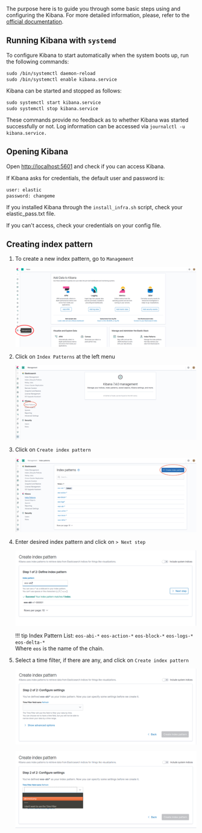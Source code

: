 The purpose here is to guide you through some basic steps using and configuring the Kibana. 
For more detailed information, please, refer to the [official documentation](https://www.elastic.co/guide/en/kibana/current/index.html).

## Running Kibana with `systemd`
To configure Kibana to start automatically when the system boots up, run the following commands:
```
sudo /bin/systemctl daemon-reload
sudo /bin/systemctl enable kibana.service
```
Kibana can be started and stopped as follows:
```
sudo systemctl start kibana.service
sudo systemctl stop kibana.service
```
These commands provide no feedback as to whether Kibana was started successfully or not. 
Log information can be accessed via `journalctl -u kibana.service.`

## Opening Kibana

Open [http://localhost:5601](http://localhost:5601) and check if you can access Kibana.

If Kibana asks for credentials, the default user and password is:

```
user: elastic
password: changeme
```

If you installed Kibana through the `install_infra.sh` script, check your elastic_pass.txt file.
    
If you can't access, check your credentials on your config file.

## Creating index pattern

1. To create a new index pattern, go to `Management`

    [![kibana](img/kibana1.png)](img/kibana1.png)

2. Click on `Index Patterns` at the left menu
 
    [![kibana](img/kibana2.png)](img/kibana2.png)

3. Click on `Create index pattern`
 
    [![kibana](img/kibana3.png)](img/kibana3.png)
    
4. Enter desired index pattern and click on `> Next step`
 
    [![kibana](img/kibana4.png)](img/kibana4.png)
 
    !!! tip
         Index Pattern List:
         `eos-abi-*` `eos-action-*` `eos-block-*` `eos-logs-*` `eos-delta-*`     
         Where `eos` is the name of the chain.

5. Select a time filter, if there are any, and click on `Create index pattern`
 
    [![kibana](img/kibana5.png)](img/kibana5.png)
    
    [![kibana](img/kibana6.png)](img/kibana6.png)
 